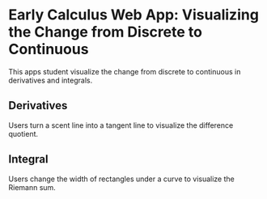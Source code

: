 # Early Calculus Web App: Visualizing the Change from Discrete to Continuous

This apps student visualize the change from discrete to continuous in derivatives and integrals.

## Derivatives

Users turn a scent line into a tangent line to visualize the difference quotient.

## Integral

Users change the width of rectangles under a curve to visualize the Riemann sum.